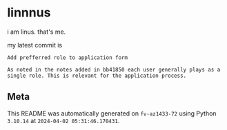 # linnnus

i am linus. that's me.

my latest commit is

```
Add prefferred role to application form

As noted in the notes added in bb41850 each user generally plays as a
single role. This is relevant for the application process.
```

## Meta

This README was automatically generated on `fv-az1433-72` using Python
`3.10.14` at `2024-04-02 05:31:46.170431`.
